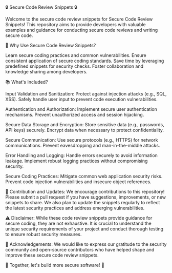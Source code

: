 🔒 Secure Code Review Snippets 🔒 

Welcome to the secure code review snippets for Secure Code Review Snippets! This repository aims to provide developers with valuable examples and guidance for conducting secure code reviews and writing secure code.


🚀 Why Use Secure Code Review Snippets?

Learn secure coding practices and common vulnerabilities.
Ensure consistent application of secure coding standards.
Save time by leveraging predefined snippets for security checks.
Foster collaboration and knowledge sharing among developers.


📚 What's Included?

Input Validation and Sanitization:
Protect against injection attacks (e.g., SQL, XSS).
Safely handle user input to prevent code execution vulnerabilities.

Authentication and Authorization:
Implement secure user authentication mechanisms.
Prevent unauthorized access and session hijacking.

Secure Data Storage and Encryption:
Store sensitive data (e.g., passwords, API keys) securely.
Encrypt data when necessary to protect confidentiality.

Secure Communication:
Use secure protocols (e.g., HTTPS) for network communications.
Prevent eavesdropping and man-in-the-middle attacks.

Error Handling and Logging:
Handle errors securely to avoid information leakage.
Implement robust logging practices without compromising security.

Secure Coding Practices:
Mitigate common web application security risks.
Prevent code injection vulnerabilities and insecure object references.



🔄 Contribution and Updates:
We encourage contributions to this repository! Please submit a pull request if you have suggestions, improvements, or new snippets to share. We also plan to update the snippets regularly to reflect the latest security practices and address emerging vulnerabilities.

⚠️ Disclaimer:
While these code review snippets provide guidance for secure coding, they are not exhaustive. It is crucial to understand the unique security requirements of your project and conduct thorough testing to ensure robust security measures.

🙏 Acknowledgements:
We would like to express our gratitude to the security community and open-source contributors who have helped shape and improve these secure code review snippets.

🔐 Together, let's build more secure software! 🔐
